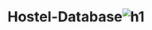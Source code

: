 # Hostel-Database![h1](https://user-images.githubusercontent.com/85428239/141813141-d227b5d2-027e-47c7-b6dc-45d81fd79c93.png)

